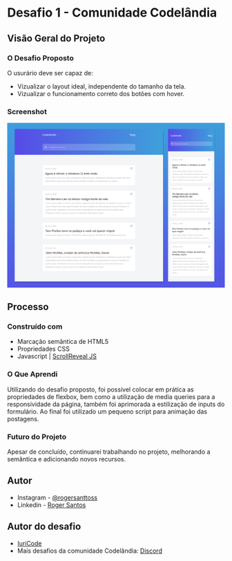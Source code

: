 # Desafio 1 - Comunidade Codelândia

<!-- This is a solution to the [3-column preview card component challenge on Frontend Mentor](https://www.frontendmentor.io/challenges/3column-preview-card-component-pH92eAR2-). Frontend Mentor challenges help you improve your coding skills by building realistic projects.  -->

<!-- ## Table of contents

- [Overview](#overview)
  - [The challenge](#the-challenge)
  - [Screenshot](#screenshot)
  - [Links](#links)
- [My process](#my-process)
  - [Built with](#built-with)
  - [What I learned](#what-i-learned)
  - [Continued development](#continued-development)
  - [Useful resources](#useful-resources)
- [Author](#author)
- [Acknowledgments](#acknowledgments)

**Note: Delete this note and update the table of contents based on what sections you keep.** -->

## Visão Geral do Projeto

### O Desafio Proposto

O usurário deve ser capaz de:

- Vizualizar o layout ideal, independente do tamanho da tela.
- Vizualizar o funcionamento correto dos botões com hover.

### Screenshot

![](img/blog-final.png)

<!-- Add a screenshot of your solution. The easiest way to do this is to use Firefox to view your project, right-click the page and select "Take a Screenshot". You can choose either a full-height screenshot or a cropped one based on how long the page is. If it's very long, it might be best to crop it. -->

<!-- Alternatively, you can use a tool like [FireShot](https://getfireshot.com/) to take the screenshot. FireShot has a free option, so you don't need to purchase it.  -->

<!-- Then crop/optimize/edit your image however you like, add it to your project, and update the file path in the image above.

**Note: Delete this note and the paragraphs above when you add your screenshot. If you prefer not to add a screenshot, feel free to remove this entire section.** -->

<!-- ### Links

- Solution URL: [Add solution URL here](https://your-solution-url.com)
- Live Site URL: [Add live site URL here](https://your-live-site-url.com) -->

## Processo

### Construído com

- Marcação semântica de HTML5
- Propriedades CSS
- Javascript | [ScrollReveal JS](https://scrollrevealjs.org/)
<!-- - Mobile-first workflow
- [React](https://reactjs.org/) - JS library
- [Next.js](https://nextjs.org/) - React framework
- [Styled Components](https://styled-components.com/) - For styles -->

<!-- **Note: These are just examples. Delete this note and replace the list above with your own choices** -->

### O Que Aprendi

Utilizando do desafio proposto, foi possível colocar em prática as propriedades de flexbox, bem como a utilização de media queries para a responsividade da página, também foi aprimorada a estilização de inputs do formulário. Ao final foi utilizado um pequeno script para animação das postagens.

<!-- To see how you can add code snippets, see below:

```html
<h1>Some HTML code I'm proud of</h1>
```
```css
.proud-of-this-css {
  color: papayawhip;
}
```
```js
const proudOfThisFunc = () => {
  console.log('🎉')
}
``` -->

<!-- If you want more help with writing markdown, we'd recommend checking out [The Markdown Guide](https://www.markdownguide.org/) to learn more.

**Note: Delete this note and the content within this section and replace with your own learnings.** -->

### Futuro do Projeto

Apesar de concluído, continuarei trabalhando no projeto, melhorando a semântica e adicionando novos recursos.

<!-- **Note: Delete this note and the content within this section and replace with your own plans for continued development.** -->

<!-- ### Useful resources

- [Example resource 1](https://www.example.com) - This helped me for XYZ reason. I really liked this pattern and will use it going forward.
- [Example resource 2](https://www.example.com) - This is an amazing article which helped me finally understand XYZ. I'd recommend it to anyone still learning this concept.

**Note: Delete this note and replace the list above with resources that helped you during the challenge. These could come in handy for anyone viewing your solution or for yourself when you look back on this project in the future.** -->

## Autor

<!-- - Website - [Add your name here](https://www.your-site.com) -->
<!-- - Frontend Mentor - [@yourusername](https://www.frontendmentor.io/profile/yourusername) --> 

- Instagram - [@rogersanttoss](https://www.instagram.com/rogersanttoss/)
- Linkedin - [Roger Santos](https://www.linkedin.com/in/roger-santos-77a84810b/)

## Autor do desafio

- [IuriCode](https://github.com/iuricode/)
- Mais desafios da comunidade Codelândia: [Discord](https://discord.com/invite/QevDJqCzaY)

<!-- **Note: Delete this note and add/remove/edit lines above based on what links you'd like to share.** -->

<!-- ## Acknowledgments

This is where you can give a hat tip to anyone who helped you out on this project. Perhaps you worked in a team or got some inspiration from someone else's solution. This is the perfect place to give them some credit.

**Note: Delete this note and edit this section's content as necessary. If you completed this challenge by yourself, feel free to delete this section entirely.** -->
